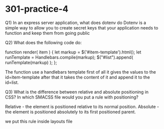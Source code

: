 # 301-practice-4

Q1) In an express server application, what does dotenv do
Dotenv is a simple way to allow you to create secret keys that your application needs to function and keep them from going public



Q2) What does the following code do:

function render( item ) {
  let markup = $('#item-template').html();
  let runTemplate = Handlebars.compile(markup);
  $("#list").append( runTemplate(markup) );
};


The function use a handlebars template  first of all it  gives the values to the id=item-template after that it  takes the content of it  and append it to the id=list.


Q3) What is the difference between relative and absolute positioning in CSS? In which SMACSS file would you put a rule with positioning?

Relative - the element is positioned relative to its normal position.
Absolute - the element is positioned absolutely to its first positioned parent.

we put this rule inside layouts file